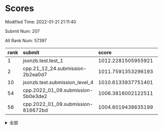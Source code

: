 # Scores

Modified Time: 2022-01-21 21:11:40

Submit Num: 207

All Rank Num: 57397

| rank |               submit               |       score        |       sigma        | pk_num |
| :--- | :--------------------------------- | :----------------- | :----------------- | :----- |
| 1    | jsonzb.test.test_1                 | 1012.2281505955921 | 0.7809616327010671 | 1109   |
| 2    | cpp.21_12_24.submission-2b2ea0d7   | 1011.7591353296193 | 0.7760627658787398 | 1107   |
| 10   | jsonzb.test.submission_level_4     | 1010.6133937751401 | 0.7644454595204987 | 1110   |
| 54   | cpp.2022_01_09.submission-5b0e3de2 | 1006.3816002122511 | 0.7286227667688789 | 1113   |
| 56   | cpp.2022_01_09.submission-816672bd | 1004.6019438635199 | 0.7120169725710762 | 1106   |


<details>
<summary>全部</summary>

| rank |                 submit                 |       score        |       sigma        | pk_num |
| :--- | :------------------------------------- | :----------------- | :----------------- | :----- |
| 1    | jsonzb.test.test_1                     | 1012.2281505955921 | 0.7809616327010671 | 1109   |
| 2    | cpp.21_12_24.submission-2b2ea0d7       | 1011.7591353296193 | 0.7760627658787398 | 1107   |
| 3    | gobigger.level_3.submission_level_3_0  | 1011.3243748077276 | 0.7775198273682951 | 1105   |
| 4    | gobigger.level_3.submission_level_3_27 | 1011.1964110323368 | 0.7802890884427457 | 1105   |
| 5    | gobigger.level_3.submission_level_3_35 | 1011.0602886979339 | 0.7854111481301029 | 1110   |
| 6    | gobigger.level_3.submission_level_3_41 | 1010.9695487756068 | 0.7408225166165762 | 1111   |
| 7    | gobigger.level_3.submission_level_3_9  | 1010.9064521197588 | 0.7672059256298296 | 1111   |
| 8    | gobigger.level_3.submission_level_3_13 | 1010.7022947837693 | 0.7627280098934588 | 1113   |
| 9    | gobigger.level_3.submission_level_3_40 | 1010.6900830560782 | 0.7671518257440789 | 1114   |
| 10   | jsonzb.test.submission_level_4         | 1010.6133937751401 | 0.7644454595204987 | 1110   |
| 11   | gobigger.level_3.submission_level_3_11 | 1010.5632657996871 | 0.7715006389807366 | 1102   |
| 12   | gobigger.level_3.submission_level_3_26 | 1010.5317921535152 | 0.770608140914086  | 1111   |
| 13   | gobigger.level_3.submission_level_3_12 | 1010.5036178004816 | 0.7657424070426782 | 1111   |
| 14   | gobigger.level_3.submission_level_3_18 | 1010.4701408752278 | 0.7692873095810542 | 1104   |
| 15   | gobigger.level_3.submission_level_3_19 | 1010.3775488439743 | 0.758911584310393  | 1106   |
| 16   | gobigger.level_3.submission_level_3_44 | 1010.2273122205914 | 0.7491532236848232 | 1103   |
| 17   | gobigger.level_3.submission_level_3_15 | 1010.1869042212998 | 0.7593722468068465 | 1121   |
| 18   | gobigger.level_3.submission_level_3_30 | 1010.1575807801864 | 0.7563756569976399 | 1107   |
| 19   | gobigger.level_3.submission_level_3_38 | 1010.1493455577198 | 0.746780590335346  | 1107   |
| 20   | gobigger.level_3.submission_level_3_4  | 1010.1426384258484 | 0.7744731725709902 | 1111   |
| 21   | gobigger.level_3.submission_level_3_42 | 1010.1172322149263 | 0.7513847835878601 | 1109   |
| 22   | gobigger.level_3.submission_level_3_17 | 1010.0255920398153 | 0.7389378371914692 | 1111   |
| 23   | gobigger.level_3.submission_level_3_2  | 1009.993953151722  | 0.7444324979460372 | 1110   |
| 24   | gobigger.level_3.submission_level_3_46 | 1009.9772678181511 | 0.7498300234573729 | 1113   |
| 25   | gobigger.level_3.submission_level_3_23 | 1009.8900556965499 | 0.7643695701066207 | 1106   |
| 26   | gobigger.level_3.submission_level_3_10 | 1009.8677739796165 | 0.7471580197220093 | 1108   |
| 27   | gobigger.level_3.submission_level_3_1  | 1009.7784286134525 | 0.7507830509828087 | 1110   |
| 28   | gobigger.level_3.submission_level_3_48 | 1009.7678789975721 | 0.7738324022943394 | 1111   |
| 29   | gobigger.level_3.submission_level_3_39 | 1009.754422032119  | 0.7577988387608685 | 1117   |
| 30   | gobigger.level_3.submission_level_3_7  | 1009.7043462524024 | 0.7719076399017727 | 1110   |
| 31   | gobigger.level_3.submission_level_3_25 | 1009.7014856752563 | 0.7894379391744236 | 1110   |
| 32   | gobigger.level_3.submission_level_3_3  | 1009.6862663648008 | 0.7521875355333051 | 1110   |
| 33   | gobigger.level_3.submission_level_3_45 | 1009.5907952828376 | 0.7615597989826618 | 1106   |
| 34   | gobigger.level_3.submission_level_3_5  | 1009.5878810473109 | 0.7705589980467848 | 1110   |
| 35   | gobigger.level_3.submission_level_3_8  | 1009.5069996627238 | 0.7568947994702975 | 1111   |
| 36   | gobigger.level_3.submission_level_3_47 | 1009.4699507593458 | 0.7752018972361064 | 1112   |
| 37   | gobigger.level_3.submission_level_3_14 | 1009.4392659376576 | 0.7397383784118602 | 1113   |
| 38   | gobigger.level_3.submission_level_3_34 | 1009.426620101823  | 0.7693997920225891 | 1110   |
| 39   | gobigger.level_3.submission_level_3_31 | 1009.4096178155928 | 0.7566017010647591 | 1109   |
| 40   | gobigger.level_3.submission_level_3_24 | 1009.3638825682331 | 0.7421190387067276 | 1110   |
| 41   | gobigger.level_3.submission_level_3_22 | 1009.2273330425011 | 0.7641540147693769 | 1117   |
| 42   | gobigger.level_3.submission_level_3_49 | 1009.2257071273751 | 0.7499595949579292 | 1107   |
| 43   | gobigger.level_3.submission_level_3_32 | 1009.1897296214759 | 0.740248354412585  | 1107   |
| 44   | gobigger.level_3.submission_level_3_33 | 1009.1403933607422 | 0.7304758679542014 | 1111   |
| 45   | gobigger.level_3.submission_level_3_37 | 1009.1161781595963 | 0.7629651368605385 | 1110   |
| 46   | gobigger.level_3.submission_level_3_6  | 1009.0607621330804 | 0.7517185902911274 | 1108   |
| 47   | gobigger.level_3.submission_level_3_20 | 1009.024488771695  | 0.7327899629607354 | 1114   |
| 48   | gobigger.level_3.submission_level_3_16 | 1008.9271836260286 | 0.7441413865484471 | 1110   |
| 49   | gobigger.level_3.submission_level_3_28 | 1008.8892157763804 | 0.7258899344452486 | 1110   |
| 50   | gobigger.level_3.submission_level_3_21 | 1008.8879350452097 | 0.7460592040809605 | 1107   |
| 51   | gobigger.level_3.submission_level_3_43 | 1008.7936142101817 | 0.7393544779632535 | 1110   |
| 52   | gobigger.level_3.submission_level_3_29 | 1008.3283203378313 | 0.7345561532946773 | 1107   |
| 53   | gobigger.level_3.submission_level_3_36 | 1007.1510736273168 | 0.7493434708336014 | 1110   |
| 54   | cpp.2022_01_09.submission-5b0e3de2     | 1006.3816002122511 | 0.7286227667688789 | 1113   |
| 55   | gobigger.level_1.submission_level_1_27 | 1004.6311629233967 | 0.7154263539200544 | 1114   |
| 56   | cpp.2022_01_09.submission-816672bd     | 1004.6019438635199 | 0.7120169725710762 | 1106   |
| 57   | gobigger.level_1.submission_level_1_26 | 1004.5691795617755 | 0.7164217737271823 | 1110   |
| 58   | gobigger.level_1.submission_level_1_47 | 1004.4546250021968 | 0.7336771630814136 | 1108   |
| 59   | gobigger.level_1.submission_level_1_7  | 1004.4243648041211 | 0.7192178130637293 | 1111   |
| 60   | gobigger.level_1.submission_level_1_17 | 1004.4031687007591 | 0.7093261034730779 | 1109   |
| 61   | gobigger.level_1.submission_level_1_34 | 1004.3493992199029 | 0.7045047319508514 | 1108   |
| 62   | gobigger.level_1.submission_level_1_41 | 1004.2093924002629 | 0.7130302290936804 | 1110   |
| 63   | gobigger.level_1.submission_level_1_20 | 1004.0382954185892 | 0.7128955947167221 | 1105   |
| 64   | gobigger.level_1.submission_level_1_15 | 1004.0327706036198 | 0.7232914248697071 | 1111   |
| 65   | gobigger.level_1.submission_level_1_11 | 1004.019061320527  | 0.7142855528274007 | 1104   |
| 66   | gobigger.level_1.submission_level_1_3  | 1003.8683375481233 | 0.7107769432448591 | 1107   |
| 67   | gobigger.level_1.submission_level_1_28 | 1003.8612293734732 | 0.7129902707956565 | 1108   |
| 68   | gobigger.level_1.submission_level_1_12 | 1003.8258966411584 | 0.7163181592092701 | 1110   |
| 69   | gobigger.level_1.submission_level_1_9  | 1003.8176777056656 | 0.709416908893031  | 1116   |
| 70   | gobigger.level_1.submission_level_1_43 | 1003.6996379084017 | 0.705770885371035  | 1108   |
| 71   | gobigger.level_1.submission_level_1_37 | 1003.6773311903918 | 0.7272389127661837 | 1114   |
| 72   | gobigger.level_1.submission_level_1_13 | 1003.5617663714147 | 0.7263995517609929 | 1109   |
| 73   | gobigger.level_1.submission_level_1_40 | 1003.5445033598348 | 0.7104705873874106 | 1113   |
| 74   | gobigger.level_1.submission_level_1_6  | 1003.5103740206877 | 0.716485362709231  | 1107   |
| 75   | gobigger.level_1.submission_level_1_33 | 1003.4751548207108 | 0.7093545869648592 | 1109   |
| 76   | gobigger.level_1.submission_level_1_48 | 1003.4451673759315 | 0.7204043246506918 | 1106   |
| 77   | gobigger.level_1.submission_level_1_32 | 1003.3420710809551 | 0.7067127769301327 | 1108   |
| 78   | gobigger.level_1.submission_level_1_45 | 1003.2855829690247 | 0.7292214950240908 | 1113   |
| 79   | gobigger.level_1.submission_level_1_30 | 1003.2605763723489 | 0.7241932042561776 | 1112   |
| 80   | gobigger.level_1.submission_level_1_31 | 1003.1898474759939 | 0.7197114914928223 | 1117   |
| 81   | gobigger.level_1.submission_level_1_8  | 1003.1610218265847 | 0.7160566664029175 | 1103   |
| 82   | gobigger.level_1.submission_level_1_24 | 1003.1535389429525 | 0.7194520259388537 | 1107   |
| 83   | gobigger.level_1.submission_level_1_25 | 1003.1251626160692 | 0.7159430848255597 | 1109   |
| 84   | gobigger.level_1.submission_level_1_46 | 1003.0199011568469 | 0.7077758220159789 | 1110   |
| 85   | gobigger.level_1.submission_level_1_23 | 1002.9764843641395 | 0.7132149013454074 | 1105   |
| 86   | gobigger.level_1.submission_level_1_39 | 1002.9749880130474 | 0.7213060590936043 | 1108   |
| 87   | gobigger.level_1.submission_level_1_42 | 1002.9620631124096 | 0.7112216001008004 | 1108   |
| 88   | gobigger.level_1.submission_level_1_5  | 1002.9176092869502 | 0.7213777109991538 | 1109   |
| 89   | gobigger.level_1.submission_level_1_49 | 1002.8786856340896 | 0.7113269016425238 | 1105   |
| 90   | gobigger.level_1.submission_level_1_35 | 1002.8739450732202 | 0.7253409625762764 | 1111   |
| 91   | gobigger.level_1.submission_level_1_1  | 1002.8470101788064 | 0.698607231175331  | 1115   |
| 92   | gobigger.level_1.submission_level_1_22 | 1002.7436372878121 | 0.714909253399972  | 1115   |
| 93   | gobigger.level_1.submission_level_1_2  | 1002.7260207466171 | 0.7132671887681862 | 1112   |
| 94   | gobigger.level_1.submission_level_1_29 | 1002.6986503613881 | 0.7156596055295147 | 1111   |
| 95   | gobigger.level_1.submission_level_1_0  | 1002.5563669975426 | 0.7132402417722687 | 1108   |
| 96   | gobigger.level_1.submission_level_1_4  | 1002.509955365455  | 0.7241099868538846 | 1108   |
| 97   | gobigger.level_1.submission_level_1_38 | 1002.4226208263842 | 0.7235897955767806 | 1109   |
| 98   | gobigger.level_1.submission_level_1_44 | 1002.4043726483367 | 0.7099303416209768 | 1107   |
| 99   | gobigger.level_1.submission_level_1_21 | 1002.3940503282829 | 0.7257808068897895 | 1110   |
| 100  | gobigger.level_1.submission_level_1_14 | 1002.2816459817636 | 0.7159577832832137 | 1109   |
| 101  | gobigger.level_1.submission_level_1_18 | 1002.1831907911292 | 0.7120249182965309 | 1105   |
| 102  | gobigger.level_1.submission_level_1_10 | 1001.955864982449  | 0.7091950406971682 | 1109   |
| 103  | gobigger.level_1.submission_level_1_16 | 1001.9087278382342 | 0.7123327077086404 | 1109   |
| 104  | gobigger.level_1.submission_level_1_19 | 1001.8888828963078 | 0.7111707704421887 | 1107   |
| 105  | gobigger.level_1.submission_level_1_36 | 1001.5761742528966 | 0.7096470480562621 | 1114   |
| 106  | gobigger.random.submission_random_8    | 997.7413982817818  | 0.7059042636118612 | 1113   |
| 107  | gobigger.random.submission_random_31   | 997.3103154059513  | 0.6974555626301253 | 1108   |
| 108  | gobigger.random.submission_random_24   | 997.077476838022   | 0.709595973278136  | 1110   |
| 109  | gobigger.random.submission_random_48   | 996.9353289651435  | 0.7277223851235004 | 1105   |
| 110  | gobigger.random.submission_random_21   | 996.91378764164    | 0.7086210873162044 | 1111   |
| 111  | gobigger.random.submission_random_14   | 996.8649224067296  | 0.7188077544595243 | 1111   |
| 112  | gobigger.random.submission_random_2    | 996.7714209473178  | 0.7092936587701425 | 1109   |
| 113  | gobigger.random.submission_random_17   | 996.6409525252984  | 0.7155667312660745 | 1105   |
| 114  | gobigger.random.submission_random_20   | 996.635334458073   | 0.7072275233883247 | 1107   |
| 115  | gobigger.random.submission_random_9    | 996.5796708268548  | 0.7044290556268163 | 1110   |
| 116  | gobigger.random.submission_random_19   | 996.5551121765786  | 0.7081019495477299 | 1110   |
| 117  | gobigger.random.submission_random_39   | 996.5266874944398  | 0.7086519018760027 | 1106   |
| 118  | gobigger.random.submission_random_32   | 996.5152037665498  | 0.6959658602940939 | 1105   |
| 119  | gobigger.random.submission_random_22   | 996.3628919029567  | 0.7124266283076244 | 1109   |
| 120  | gobigger.random.submission_random_40   | 996.3493787302536  | 0.7079593363631328 | 1106   |
| 121  | gobigger.random.submission_random_38   | 996.3180278676797  | 0.7059050068412156 | 1104   |
| 122  | gobigger.random.submission_random_42   | 996.3012737808173  | 0.7121590054133369 | 1105   |
| 123  | gobigger.random.submission_random_25   | 996.284599062472   | 0.703240076132356  | 1116   |
| 124  | gobigger.random.submission_random_15   | 996.2374488425827  | 0.7000500973426035 | 1113   |
| 125  | gobigger.random.submission_random_23   | 996.2327802147356  | 0.696278856834408  | 1115   |
| 126  | gobigger.random.submission_random_29   | 996.1393585428387  | 0.7108007628404838 | 1105   |
| 127  | gobigger.random.submission_random_41   | 996.1049082961057  | 0.7142298792689343 | 1101   |
| 128  | gobigger.random.submission_random_1    | 996.0994890125135  | 0.7198553850691434 | 1110   |
| 129  | gobigger.random.submission_random_27   | 996.0893332037315  | 0.7083027626546582 | 1108   |
| 130  | gobigger.random.submission_random_45   | 996.0686966144394  | 0.721835688256475  | 1110   |
| 131  | gobigger.random.submission_random_44   | 996.0449525644536  | 0.7305600122331033 | 1109   |
| 132  | gobigger.random.submission_random_26   | 995.9431114439835  | 0.709478543086792  | 1111   |
| 133  | gobigger.random.submission_random_11   | 995.9333487077791  | 0.7049081120473065 | 1107   |
| 134  | gobigger.random.submission_random_12   | 995.829718887951   | 0.6999550036335754 | 1106   |
| 135  | gobigger.random.submission_random_18   | 995.8082905846396  | 0.7033934389008233 | 1110   |
| 136  | gobigger.random.submission_random_7    | 995.7817717830072  | 0.7130996375473659 | 1108   |
| 137  | gobigger.random.submission_random_43   | 995.7606396985916  | 0.7118051775806985 | 1105   |
| 138  | gobigger.random.submission_random_46   | 995.7134448168417  | 0.7072384845820621 | 1107   |
| 139  | gobigger.random.submission_random_3    | 995.6865882811923  | 0.7044444851111165 | 1113   |
| 140  | gobigger.random.submission_random_49   | 995.5919944445508  | 0.7141730785881658 | 1103   |
| 141  | gobigger.random.submission_random_5    | 995.5022450027035  | 0.7217453677110638 | 1108   |
| 142  | gobigger.random.submission_random_16   | 995.4338150495581  | 0.7072445754502416 | 1103   |
| 143  | gobigger.random.submission_random_33   | 995.4076978891959  | 0.7140410533445098 | 1112   |
| 144  | gobigger.random.submission_random_10   | 995.3182561477686  | 0.7280176974040549 | 1109   |
| 145  | gobigger.random.submission_random_30   | 995.2370342309064  | 0.7230569979517195 | 1105   |
| 146  | gobigger.random.submission_random_6    | 995.2356934745329  | 0.7080344356090801 | 1109   |
| 147  | gobigger.random.submission_random_36   | 995.1243045827268  | 0.7090385830650341 | 1110   |
| 148  | gobigger.random.submission_random_47   | 995.0948460289924  | 0.7116870537593797 | 1105   |
| 149  | gobigger.random.submission_random_35   | 995.0920062745314  | 0.7251082780758688 | 1109   |
| 150  | gobigger.random.submission_random_0    | 995.0877359854684  | 0.7400368726383004 | 1105   |
| 151  | gobigger.random.submission_random_13   | 995.0086463454996  | 0.7375517223243041 | 1105   |
| 152  | gobigger.random.submission_random_37   | 994.8794606135878  | 0.7010855073543807 | 1109   |
| 153  | gobigger.random.submission_random_4    | 994.6962364808772  | 0.7108567668577204 | 1108   |
| 154  | gobigger.level_2.submission_level_2_12 | 994.567839470474   | 0.7285218781966639 | 1109   |
| 155  | gobigger.random.submission_random_28   | 994.5565732302822  | 0.7312685839169595 | 1111   |
| 156  | gobigger.level_2.submission_level_2_5  | 994.2657380315038  | 0.7255037274205096 | 1109   |
| 157  | gobigger.random.submission_random_34   | 994.0299117638712  | 0.7297838605929285 | 1109   |
| 158  | gobigger.level_2.submission_level_2_34 | 993.8780388247366  | 0.7282477286993946 | 1110   |
| 159  | gobigger.level_2.submission_level_2_4  | 993.8193763983498  | 0.7379571293936443 | 1110   |
| 160  | gobigger.level_2.submission_level_2_35 | 993.6274900497195  | 0.7287732966628155 | 1107   |
| 161  | gobigger.level_2.submission_level_2_10 | 993.1343782828665  | 0.7356109059302782 | 1109   |
| 162  | gobigger.level_2.submission_level_2_20 | 992.8665856211275  | 0.7520301414156382 | 1112   |
| 163  | gobigger.level_2.submission_level_2_0  | 992.828626175753   | 0.7482193295169887 | 1112   |
| 164  | gobigger.level_2.submission_level_2_21 | 992.8181031174829  | 0.727729537039422  | 1109   |
| 165  | gobigger.level_2.submission_level_2_33 | 992.7908008200919  | 0.7278526887174833 | 1109   |
| 166  | gobigger.level_2.submission_level_2_3  | 992.6198600524285  | 0.7318301593665657 | 1111   |
| 167  | gobigger.level_2.submission_level_2_44 | 992.6155127461155  | 0.7544423356360188 | 1111   |
| 168  | gobigger.level_2.submission_level_2_38 | 992.5196924036923  | 0.7364582010244761 | 1110   |
| 169  | gobigger.level_2.submission_level_2_6  | 992.5005958358017  | 0.7366315414085836 | 1117   |
| 170  | gobigger.level_2.submission_level_2_32 | 992.466017226904   | 0.7272270436671215 | 1106   |
| 171  | gobigger.level_2.submission_level_2_24 | 992.4606025652675  | 0.7400889790878518 | 1102   |
| 172  | gobigger.level_2.submission_level_2_15 | 992.4600129084653  | 0.7435745268179668 | 1110   |
| 173  | gobigger.level_2.submission_level_2_8  | 992.3542365384994  | 0.752286552373298  | 1108   |
| 174  | gobigger.level_2.submission_level_2_40 | 992.319146897775   | 0.7291820953337728 | 1110   |
| 175  | gobigger.level_2.submission_level_2_9  | 992.3170452065013  | 0.7515006733325054 | 1106   |
| 176  | gobigger.level_2.submission_level_2_49 | 992.3041450505187  | 0.7652461432288243 | 1111   |
| 177  | gobigger.level_2.submission_level_2_7  | 992.303101786711   | 0.7404430158507432 | 1107   |
| 178  | gobigger.level_2.submission_level_2_42 | 992.1622210204741  | 0.7576489559038757 | 1110   |
| 179  | gobigger.level_2.submission_level_2_45 | 992.1598996590084  | 0.7530349402981629 | 1109   |
| 180  | gobigger.level_2.submission_level_2_22 | 992.032087767011   | 0.737585002539537  | 1112   |
| 181  | gobigger.level_2.submission_level_2_11 | 992.0260498666768  | 0.7417505591051983 | 1112   |
| 182  | gobigger.level_2.submission_level_2_36 | 991.958051948798   | 0.7596490417388067 | 1106   |
| 183  | gobigger.level_2.submission_level_2_1  | 991.8258664534205  | 0.753029389318531  | 1109   |
| 184  | gobigger.level_2.submission_level_2_43 | 991.8055029540592  | 0.7510199199373639 | 1113   |
| 185  | gobigger.level_2.submission_level_2_48 | 991.7869865236768  | 0.7433676180471728 | 1109   |
| 186  | gobigger.level_2.submission_level_2_23 | 991.7684234753315  | 0.752083264113113  | 1108   |
| 187  | gobigger.level_2.submission_level_2_46 | 991.6971187296605  | 0.7603892549908513 | 1105   |
| 188  | gobigger.level_2.submission_level_2_17 | 991.6825804116293  | 0.7516341948706461 | 1113   |
| 189  | gobigger.level_2.submission_level_2_29 | 991.6022804097464  | 0.7510691927612351 | 1113   |
| 190  | gobigger.level_2.submission_level_2_47 | 991.5763631219039  | 0.7434097640054943 | 1108   |
| 191  | gobigger.level_2.submission_level_2_41 | 991.5423191183024  | 0.7594092768674443 | 1102   |
| 192  | gobigger.level_2.submission_level_2_37 | 991.4593706944146  | 0.7607561207952371 | 1107   |
| 193  | gobigger.level_2.submission_level_2_18 | 991.4478692750196  | 0.748212611360332  | 1112   |
| 194  | gobigger.level_2.submission_level_2_31 | 991.337111004925   | 0.7535087607729943 | 1102   |
| 195  | gobigger.level_2.submission_level_2_16 | 991.3272571091742  | 0.7462859586615024 | 1105   |
| 196  | gobigger.level_2.submission_level_2_14 | 991.2383371922415  | 0.7497068444732908 | 1106   |
| 197  | gobigger.level_2.submission_level_2_26 | 991.1533152701817  | 0.7667523489631488 | 1115   |
| 198  | gobigger.level_2.submission_level_2_39 | 991.1044312772465  | 0.7678569810885505 | 1115   |
| 199  | gobigger.level_2.submission_level_2_2  | 991.0743490847527  | 0.7716535896332158 | 1109   |
| 200  | gobigger.level_2.submission_level_2_25 | 990.9866370133398  | 0.7264109261994424 | 1111   |
| 201  | gobigger.level_2.submission_level_2_13 | 990.899149205545   | 0.7866875694889754 | 1109   |
| 202  | gobigger.level_2.submission_level_2_27 | 990.8649247659853  | 0.7562649123591914 | 1110   |
| 203  | gobigger.level_2.submission_level_2_28 | 990.6505165513853  | 0.7590050951889385 | 1109   |
| 204  | gobigger.level_2.submission_level_2_30 | 990.4002970311807  | 0.765684931229813  | 1108   |
| 205  | gobigger.level_2.submission_level_2_19 | 990.241281755123   | 0.765793529685108  | 1106   |
| 206  | gobigger.none.submission_none_0        | 977.4147287177188  | 1.3401447611592485 | 1118   |
| 207  | gobigger.none.submission_none_1        | 976.2147933316523  | 1.4068468476466702 | 1106   |

</details>